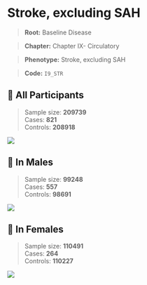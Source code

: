 # Stroke, excluding SAH

> **Root:** Baseline Disease  

> **Chapter:** Chapter IX- Circulatory  

> **Phenotype:** Stroke, excluding SAH  

> **Code:** `I9_STR`

## 🧪 All Participants  
> Sample size: **209739**  
> Cases: **821**  
> Controls: **208918**
<img src="/Disease/Figures/ALL/Baseline/I9_STR.png"/>
<CsvTable src="/Disease_Data/ALL/Baseline/LG_I9_STR.csv" label="🔍 View full results" />

## 👨 In Males  
> Sample size: **99248**  
> Cases: **557**  
> Controls: **98691**
<img src="/Disease/Figures/Male/Baseline/I9_STR.png"/>
<CsvTable src="/Disease_Data/Male/Baseline/LG_I9_STR.csv" label="🔍 View full results" />

## 👩 In Females  
> Sample size: **110491**  
> Cases: **264**  
> Controls: **110227**
<img src="/Disease/Figures/Female/Baseline/I9_STR.png"/>
<CsvTable src="/Disease_Data/Female/Baseline/LG_I9_STR.csv" label="🔍 View full results" />
